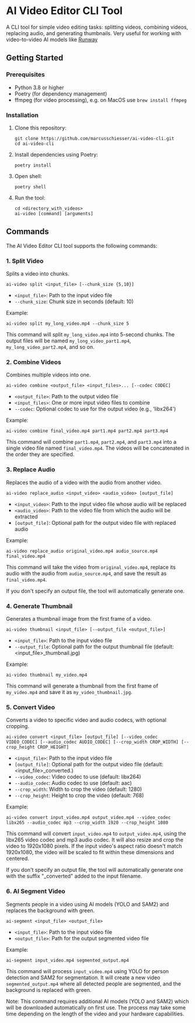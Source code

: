 # AI Video Editor CLI Tool

A CLI tool for simple video editing tasks: splitting videos, combining videos, replacing audio, and generating thumbnails. Very useful for working with video-to-video AI models like [Runway](https://runwayml.com/)

## Getting Started

### Prerequisites

- Python 3.8 or higher
- Poetry (for dependency management)
- ffmpeg (for video processing), e.g. on MacOS use `brew install ffmpeg`

### Installation

1. Clone this repository:
   ```
   git clone https://github.com/marcusschiesser/ai-video-cli.git
   cd ai-video-cli
   ```

2. Install dependencies using Poetry:
   ```
   poetry install 
   ```

3. Open shell:
   ```
   poetry shell
   ```

4. Run the tool:
   ```
   cd <directory_with_videos>
   ai-video [command] [arguments]
   ```

## Commands

The AI Video Editor CLI tool supports the following commands:

### 1. Split Video

Splits a video into chunks.

```
ai-video split <input_file> [--chunk_size {5,10}]
```

- `<input_file>`: Path to the input video file
- `--chunk_size`: Chunk size in seconds (default: 10)

Example:
```
ai-video split my_long_video.mp4 --chunk_size 5
```

This command will split `my_long_video.mp4` into 5-second chunks. The output files will be named 
`my_long_video_part1.mp4`, `my_long_video_part2.mp4`, and so on.


### 2. Combine Videos

Combines multiple videos into one.

```
ai-video combine <output_file> <input_files>... [--codec CODEC]
```

- `<output_file>`: Path to the output video file
- `<input_files>`: One or more input video files to combine
- `--codec`: Optional codec to use for the output video (e.g., 'libx264')

Example:
```
ai-video combine final_video.mp4 part1.mp4 part2.mp4 part3.mp4
```

This command will combine `part1.mp4`, `part2.mp4`, and `part3.mp4` into a single video file named `final_video.mp4`. The videos will be concatenated in the order they are specified.

### 3. Replace Audio

Replaces the audio of a video with the audio from another video.

```
ai-video replace_audio <input_video> <audio_video> [output_file]
```

- `<input_video>`: Path to the input video file whose audio will be replaced
- `<audio_video>`: Path to the video file from which the audio will be extracted
- `[output_file]`: Optional path for the output video file with replaced audio

Example:
```
ai-video replace_audio original_video.mp4 audio_source.mp4 final_video.mp4
```

This command will take the video from `original_video.mp4`, replace its audio with the audio from `audio_source.mp4`, and save the result as `final_video.mp4`.

If you don't specify an output file, the tool will automatically generate one.

### 4. Generate Thumbnail

Generates a thumbnail image from the first frame of a video.

```
ai-video thumbnail <input_file> [--output_file <output_file>]
```

- `<input_file>`: Path to the input video file
- `--output_file`: Optional path for the output thumbnail file (default: <input_file>_thumbnail.jpg)

Example:
```
ai-video thumbnail my_video.mp4
```

This command will generate a thumbnail from the first frame of `my_video.mp4` and save it as `my_video_thumbnail.jpg`.

### 5. Convert Video

Converts a video to specific video and audio codecs, with optional cropping.

```
ai-video convert <input_file> [output_file] [--video_codec VIDEO_CODEC] [--audio_codec AUDIO_CODEC] [--crop_width CROP_WIDTH] [--crop_height CROP_HEIGHT]
```

- `<input_file>`: Path to the input video file
- `[output_file]`: Optional path for the output video file (default: <input_file>_converted.<ext>)
- `--video_codec`: Video codec to use (default: libx264)
- `--audio_codec`: Audio codec to use (default: aac)
- `--crop_width`: Width to crop the video (default: 1280)
- `--crop_height`: Height to crop the video (default: 768)

Example:
```
ai-video convert input_video.mp4 output_video.mp4 --video_codec libx265 --audio_codec mp3 --crop_width 1920 --crop_height 1080
```

This command will convert `input_video.mp4` to `output_video.mp4`, using the libx265 video codec and mp3 audio codec. It will also resize and crop the video to 1920x1080 pixels. If the input video's aspect ratio doesn't match 1920x1080, the video will be scaled to fit within these dimensions and centered.

If you don't specify an output file, the tool will automatically generate one with the suffix "_converted" added to the input filename.

### 6. AI Segment Video

Segments people in a video using AI models (YOLO and SAM2) and replaces the background with green.

```
ai-segment <input_file> <output_file>
```

- `<input_file>`: Path to the input video file
- `<output_file>`: Path for the output segmented video file

Example:
```
ai-segment input_video.mp4 segmented_output.mp4
```

This command will process `input_video.mp4` using YOLO for person detection and SAM2 for segmentation. It will create a new video `segmented_output.mp4` where all detected people are segmented, and the background is replaced with green.

Note: This command requires additional AI models (YOLO and SAM2) which will be downloaded automatically on first use. The process may take some time depending on the length of the video and your hardware capabilities.
